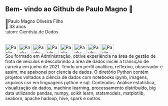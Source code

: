 
 
 ##  Bem- vindo ao Github de Paulo Magno 👋
:boy:Paulo Magno Oliveira Filho <br>
:guitar: 33 anos<br>
:atom: Cientista de Dados
 <div style = "display: inline_block"><br>
  <img align = "center" alt = "Paulo-Py" height = "30" width = "40" src="https://cdn.jsdelivr.net/gh/devicons/devicon/icons/python/python-original.svg" />
  <img align = "center" alt = "Paulo-Pd" height = "30" width = "40" src="https://cdn.jsdelivr.net/gh/devicons/devicon/icons/pandas/pandas-original.svg" />
  <img align = "center" alt = "Paulo-Np" height = "30" width = "40" src="https://cdn.jsdelivr.net/gh/devicons/devicon/icons/numpy/numpy-original.svg" />
  <img align = "center" alt = "Paulo-Sk" height = "30" width = "40" src="https://upload.wikimedia.org/wikipedia/commons/0/05/Scikit_learn_logo_small.svg" />
  <img align = "center" alt = "Paulo-Sq" height = "30" width = "40" src="https://www.svgrepo.com/show/127001/sql-file-format.svg" />
  
  <img align = "center" alt = "Paulo-Pg" height = "30" width = "40" src="https://cdn.jsdelivr.net/gh/devicons/devicon/icons/postgresql/postgresql-original-wordmark.svg" />
  <img align = "center" alt = "Paulo-Sp" height = "30" width = "40" src="https://upload.wikimedia.org/wikipedia/commons/f/f3/Apache_Spark_logo.svg" />
  <img align = "center" alt = "Paulo-Sp" height = "30" width = "40" src="https://symbols.getvecta.com/stencil_78/19_databricks.d036b04cad.svg" />
  
 </div>
Sou formado em Administração, obtive experiência na área de gestão de frota de veículos e descobrindo a área de dados iniciei a transição de carreira em junho de 2021. 
Tendo um perfil analítico, reflexivo, observador e assim, me apaixonei por ciencia de dados. 
O diretório Python contém projetos voltados a ciência de dados com notebooks ipynb, imagens, arquivos csv em linguagens python e sql. 
Conteúdos: Análise estatística, visualização de dados, machine learning, processamento distribuído, big data utilizando pandas, numpy, scikit learn, statsmodels, matplotlib, seaborn, apache hadoop, hive, spark e outros.

